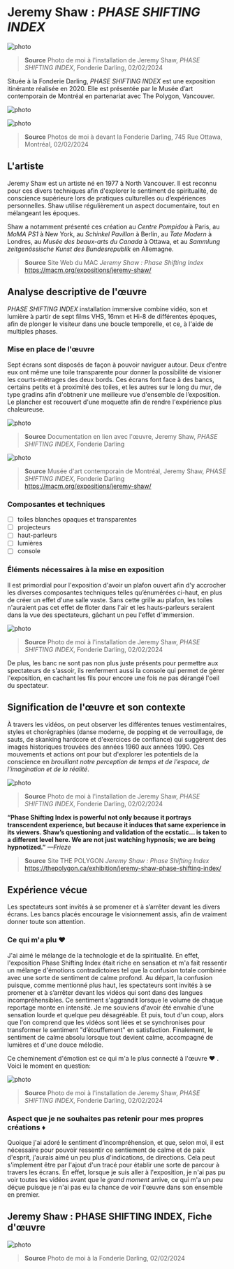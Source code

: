 # Jeremy Shaw : *PHASE SHIFTING INDEX*

![photo](media/Jeremy_Shaw_Phase_Shifting_Index.JPG)

> **Source** Photo de moi à l'installation de Jeremy Shaw, *PHASE SHIFTING INDEX*, Fonderie Darling, 02/02/2024

Située à la Fonderie Darling, *PHASE SHIFTING INDEX* est une exposition itinérante réalisée en 2020. Elle est présentée par le Musée d’art contemporain de Montréal en partenariat avec The Polygon, Vancouver.

![photo](media/Fonderie_Darling_façade.JPG)

![photo](media/Fonderie_Darling_porte.jpg)

> **Source** Photos de moi à devant la Fonderie Darling, 745 Rue Ottawa, Montréal, 02/02/2024

## L'artiste
Jeremy Shaw est un artiste né en 1977 à North Vancouver. Il est reconnu pour ces divers techniques afin d'explorer le sentiment de spiritualité, de conscience supérieure lors de pratiques culturelles ou d’expériences personnelles. Shaw utilise régulièrement un aspect documentaire, tout en mélangeant les époques.

Shaw a notamment présenté ces création au *Centre Pompidou* à Paris, au *MoMA PS1* à New York, au *Schinkel Pavillon* à Berlin, au *Tate Modern* à Londres, au *Musée des beaux-arts du Canada* à Ottawa, et au *Sammlung zeitgenössische Kunst des Bundesrepublik* en Allemagne.

> **Source** Site Web du MAC *Jeremy Shaw : Phase Shifting Index* <https://macm.org/expositions/jeremy-shaw/>

## Analyse descriptive de l'œuvre 
*PHASE SHIFTING INDEX* installation immersive combine vidéo, son et lumière à partir de sept films VHS, 16mm et Hi-8 de différentes époques, afin de plonger le visiteur dans une boucle temporelle, et ce, à l'aide de multiples phases.
### Mise en place de l'œuvre
Sept écrans sont disposés de façon à pouvoir naviguer autour. Deux d'entre eux ont même une toile transparente pour donner la possibilité de visioner les courts-métrages des deux bords. Ces écrans font face à des bancs, certains petits et à proximité des toiles, et les autres sur le long du mur, de type gradins afin d'obtnenir une meilleure vue d'ensemble de l’exposition. Le plancher est recouvert d'une moquette afin de rendre l'expérience plus chaleureuse.

![photo](media/Phase_Shifting_Index_plan.jpg)

> **Source** Documentation en lien avec l'œuvre, Jeremy Shaw, *PHASE SHIFTING INDEX*, Fonderie Darling

![photo](media/Phase_Shifting_Index_mise_en_place.png)

> **Source** Musée d'art contemporain de Montréal, Jeremy Shaw, *PHASE SHIFTING INDEX*, Fonderie Darling <https://macm.org/expositions/jeremy-shaw/>

### Composantes et techniques
- [ ] toiles blanches opaques et transparentes
- [ ] projecteurs
- [ ] haut-parleurs
- [ ] lumières
- [ ] console

### Éléments nécessaires à la mise en exposition
Il est primordial pour l'exposition d'avoir un plafon ouvert afin d'y accrocher les diverses composantes techniques telles qu’énumérées ci-haut, en plus de créer un effet d'une salle vaste. Sans cette grille au plafon, les toiles n'auraient pas cet effet de floter dans l'air et les hauts-parleurs seraient dans la vue des spectateurs, gâchant un peu l'effet d'immersion.

![photo](media/Phase_Shifting_Index_plafon.jpg)

> **Source** Photo de moi à l'installation de Jeremy Shaw, *PHASE SHIFTING INDEX*, Fonderie Darling, 02/02/2024

De plus, les banc ne sont pas non plus juste présents pour permettre aux spectateurs de s'assoir, ils renferment aussi la console qui permet de gérer l'exposition, en cachant les fils pour encore une fois ne pas dérangé l'oeil du spectateur.

## Signification de l'œuvre et son contexte

À travers les vidéos, on peut observer les différentes tenues vestimentaires, styles et chorégraphies (danse moderne, de popping et de verrouillage, de sauts, de skanking hardcore et d'exercices de confiance) qui suggèrent des images historiques trouvées des années 1960 aux années 1990. Ces mouvements et actions ont pour but d'explorer les potentiels de la conscience en *brouillant notre perception de temps et de l'espace, de l’imagination et de la réalité*.

![photo](media/Phase_Shifting_Index_introduction.jpg)

> **Source** Photo de moi à l'installation de Jeremy Shaw, *PHASE SHIFTING INDEX*, Fonderie Darling, 02/02/2024

**“Phase Shifting Index is powerful not only because it portrays transcendent experience, but because it induces that same experience in its viewers. Shaw’s questioning and validation of the ecstatic… is taken to a different level here. We are not just watching hypnosis; we are being hypnotized.”** *—Frieze*

> **Source** Site THE POLYGON *Jeremy Shaw : Phase Shifting Index* <https://thepolygon.ca/exhibition/jeremy-shaw-phase-shifting-index/>

## Expérience vécue
Les spectateurs sont invités à se promener et à s’arrêter devant les divers écrans. Les bancs placés encourage le visionnement assis, afin de vraiment donner toute son attention.

### Ce qui m'a plu ♥
J'ai aimé le mélange de la technologie et de la spiritualité. En effet, l'exposition Phase Shifting Index était riche en sensation et m'a fait ressentir un mélange d'émotions contradictoires tel que la confusion totale combinée avec une sorte de sentiment de calme profond. Au départ, la confusion puisque, comme mentionné plus haut, les spectateurs sont invités à se promener et à s’arrêter devant les vidéos qui sont dans des langues incompréhensibles. Ce sentiment s'aggrandit lorsque le volume de chaque reportage monte en intensité. Je me souviens d'avoir été envahie d'une sensation lourde et quelque peu désagréable. Et puis, tout d'un coup, alors que l'on comprend que les vidéos sont liées et se synchronises pour transformer le sentiment "d’étouffement" en satisfaction. Finalement, le sentiment de calme absolu lorsque tout devient calme, accompagné de lumières et d'une douce mélodie. 

Ce cheminement d'émotion est ce qui m'a le plus connecté à l'œuvre ♥ . Voici le moment en question:

![photo](media/Phase_Shifting_Index_moment.jpg)

> **Source** Photo de moi à l'installation de Jeremy Shaw, *PHASE SHIFTING INDEX*, Fonderie Darling, 02/02/2024

### Aspect que je ne souhaites pas retenir pour mes propres créations ♦
Quoique j'ai adoré le sentiment d’incompréhension, et que, selon moi, il est nécessaire pour pouvoir ressentir ce sentiement de calme et de paix d'esprit, j'aurais aimé un peu plus d'indications, de directions. Cela peut s'implement être par l'ajout d'un tracé pour établir une sorte de parcour à travers les écrans. En effet, lorsque je suis aller à l'exposition, je n'ai pas pu voir toutes les vidéos avant que le *grand moment* arrive, ce qui m'a un peu déçue puisque je n'ai pas eu la chance de voir l'œuvre dans son ensemble en premier.

## Jeremy Shaw : PHASE SHIFTING INDEX, Fiche d'œuvre

![photo](media/Fonderie_Darling_groupe.jpg)

> **Source** Photo de moi à la Fonderie Darling, 02/02/2024
